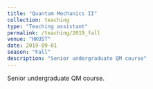 ```yaml
---
title: "Quantum Mechanics II"
collection: teaching
type: "Teaching assistant"
permalink: /teaching/2019_fall
venue: "HKUST"
date: 2019-09-01
season: "Fall"
description: "Senior undergraduate QM course"
---
```


Senior undergraduate QM course.